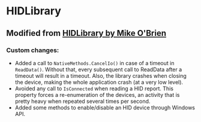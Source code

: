 # HIDLibrary

## Modified from [HIDLibrary by Mike O'Brien](https://github.com/mikeobrien/HidLibrary)

### Custom changes:

- Added a call to ``NativeMethods.CancelIo()`` in case of a timeout in ``ReadData()``.
Without that, every subsequent call to ReadData after a timeout will result in a timeout. Also, the library crashes when closing the device, making the whole application crash (at a very low level).
- Avoided any call to `IsConnected` when reading a HID report. This property forces a re-enumeration of the devices, an activity that is pretty heavy when repeated several times per second.
- Added some methods to enable/disable an HID device through Windows API.